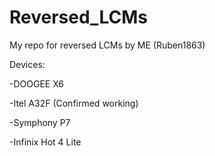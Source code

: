 # Reversed_LCMs
My repo for reversed LCMs by ME (Ruben1863)

Devices:

-DOOGEE X6

-Itel A32F (Confirmed working)

-Symphony P7

-Infinix Hot 4 Lite
